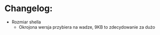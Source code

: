 Changelog:
==========

*	Rozmiar shella
	*	Okrojona wersja przybiera na wadze, 9KB to zdecydowanie za dużo